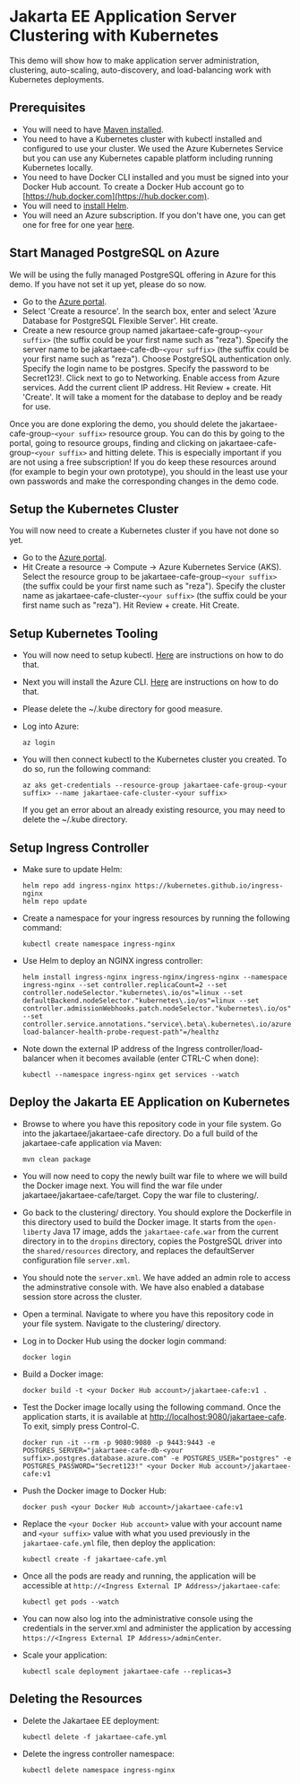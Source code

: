 # Jakarta EE Application Server Clustering with Kubernetes

This demo will show how to make application server administration, clustering, auto-scaling, auto-discovery, and load-balancing work with Kubernetes deployments.

## Prerequisites

* You will need to have [Maven installed](https://maven.apache.org/install.html).
* You need to have a Kubernetes cluster with kubectl installed and configured to use your cluster. We used the Azure Kubernetes Service but you can use any Kubernetes capable platform including running Kubernetes locally.
* You need to have Docker CLI installed and you must be signed into your Docker Hub account. To create a Docker Hub account go to [https://hub.docker.com](https://hub.docker.com).
* You will need to [install Helm](https://helm.sh/docs/intro/install/).
* You will need an Azure subscription. If you don't have one, you can get one for free for one year [here](https://azure.microsoft.com/en-us/free).

## Start Managed PostgreSQL on Azure
We will be using the fully managed PostgreSQL offering in Azure for this demo. If you have not set it up yet, please do so now. 

* Go to the [Azure portal](http://portal.azure.com).
* Select 'Create a resource'. In the search box, enter and select 'Azure Database for PostgreSQL Flexible Server'. Hit create.
* Create a new resource group named jakartaee-cafe-group-`<your suffix>` (the suffix could be your first name such as "reza"). Specify the server name to be jakartaee-cafe-db-`<your suffix>` (the suffix could be your first name such as "reza"). Choose PostgreSQL authentication only. Specify the login name to be postgres. Specify the password to be Secret123!. Click next to go to Networking. Enable access from Azure services. Add the current client IP address. Hit Review + create. Hit 'Create'. It will take a moment for the database to deploy and be ready for use.

Once you are done exploring the demo, you should delete the jakartaee-cafe-group-`<your suffix>` resource group. You can do this by going to the portal, going to resource groups, finding and clicking on jakartaee-cafe-group-`<your suffix>` and hitting delete. This is especially important if you are not using a free subscription! If you do keep these resources around (for example to begin your own prototype), you should in the least use your own passwords and make the corresponding changes in the demo code.

## Setup the Kubernetes Cluster
You will now need to create a Kubernetes cluster if you have not done so yet.

* Go to the [Azure portal](http://portal.azure.com).
* Hit Create a resource -> Compute -> Azure Kubernetes Service (AKS). Select the resource group to be jakartaee-cafe-group-`<your suffix>` (the suffix could be your first name such as "reza"). Specify the cluster name as jakartaee-cafe-cluster-`<your suffix>` (the suffix could be your first name such as "reza"). Hit Review + create. Hit Create.

## Setup Kubernetes Tooling
* You will now need to setup kubectl. [Here](https://kubernetes.io/docs/tasks/tools/install-kubectl/) are instructions on how to do that.
* Next you will install the Azure CLI. [Here](https://docs.microsoft.com/en-us/cli/azure/install-azure-cli?view=azure-cli-latest) are instructions on how to do that.
* Please delete the ~/.kube directory for good measure.
* Log into Azure:

   ```
   az login
   ```
* You will then connect kubectl to the Kubernetes cluster you created. To do so, run the following command:

   ```
   az aks get-credentials --resource-group jakartaee-cafe-group-<your suffix> --name jakartaee-cafe-cluster-<your suffix>
   ```
  If you get an error about an already existing resource, you may need to delete the ~/.kube directory.
  
## Setup Ingress Controller
* Make sure to update Helm:
   ```
   helm repo add ingress-nginx https://kubernetes.github.io/ingress-nginx
   helm repo update
   ```

* Create a namespace for your ingress resources by running the following command:
   ```
   kubectl create namespace ingress-nginx
   ```
* Use Helm to deploy an NGINX ingress controller:
   ```
   helm install ingress-nginx ingress-nginx/ingress-nginx --namespace ingress-nginx --set controller.replicaCount=2 --set controller.nodeSelector."kubernetes\.io/os"=linux --set defaultBackend.nodeSelector."kubernetes\.io/os"=linux --set controller.admissionWebhooks.patch.nodeSelector."kubernetes\.io/os"=linux --set controller.service.annotations."service\.beta\.kubernetes\.io/azure-load-balancer-health-probe-request-path"=/healthz
   ```
* Note down the external IP address of the Ingress controller/load-balancer when it becomes available (enter CTRL-C when done):
   ```
   kubectl --namespace ingress-nginx get services --watch
   ```   

## Deploy the Jakarta EE Application on Kubernetes

* Browse to where you have this repository code in your file system. Go into the jakartaee/jakartaee-cafe directory. Do a full build of the jakartaee-cafe application via Maven:
   ```
   mvn clean package
   ```
* You will now need to copy the newly built war file to where we will build the Docker image next. You will find the war file under jakartaee/jakartaee-cafe/target. Copy the war file to clustering/.
* Go back to the clustering/ directory. You should explore the Dockerfile in this directory used to build the Docker image. It starts from the `open-liberty` Java 17 image, adds the `jakartaee-cafe.war` from the current directory in to the `dropins` directory, copies the PostgreSQL driver into the `shared/resources` directory, and replaces the defaultServer configuration file `server.xml`.
* You should note the `server.xml`. We have added an admin role to access the adminstrative console with. We have also enabled a database session store across the cluster.
* Open a terminal. Navigate to where you have this repository code in your file system. Navigate to the clustering/ directory.
* Log in to Docker Hub using the docker login command:
   ```
   docker login
   ```
* Build a Docker image:
   ```
   docker build -t <your Docker Hub account>/jakartaee-cafe:v1 .
   ```

* Test the Docker image locally using the following command. Once the application starts, it is available at [http://localhost:9080/jakartaee-cafe](http://localhost:9080/jakartaee-cafe). To exit, simply press Control-C.
   ```
   docker run -it --rm -p 9080:9080 -p 9443:9443 -e POSTGRES_SERVER="jakartaee-cafe-db-<your suffix>.postgres.database.azure.com" -e POSTGRES_USER="postgres" -e POSTGRES_PASSWORD="Secret123!" <your Docker Hub account>/jakartaee-cafe:v1
   ```

* Push the Docker image to Docker Hub:
   ```
   docker push <your Docker Hub account>/jakartaee-cafe:v1
   ```

* Replace the `<your Docker Hub account>` value with your account name and `<your suffix>` value with what you used previously in the `jakartaee-cafe.yml` file, then deploy the application:
   ```
   kubectl create -f jakartaee-cafe.yml
   ```

* Once all the pods are ready and running, the application will be accessible at `http://<Ingress External IP Address>/jakartaee-cafe`:
   ```
   kubectl get pods --watch
   ```
* You can now also log into the administrative console using the credentials in the server.xml and administer the application by accessing `https://<Ingress External IP Address>/adminCenter`.
* Scale your application:
   ```
   kubectl scale deployment jakartaee-cafe --replicas=3
   ```

## Deleting the Resources
* Delete the Jakartaee EE deployment:
   ```
   kubectl delete -f jakartaee-cafe.yml
   ```
* Delete the ingress controller namespace:
   ```
   kubectl delete namespace ingress-nginx
   ```
